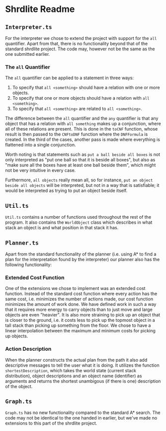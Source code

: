 # Shrdlite Readme

## `Interpreter.ts`

For the interpreter we chose to extend the project with support for the `all` quantifier. Apart from that, there is no functionality beyond that of the standard shrdlite project. The code may,
however not be the same as the one submitted earlier. 

### The `all` Quantifier

The `all` quantifier can be applied to a statement in three ways:

1. To specify that `all <something>` should have a relation with one or more objects.
2. To specify that one or more objects should have a relation with `all <something>`.
3. To specify that `all <something>` are related to `all <something>`.

The difference between the `all` quantifier and the `any` quantifier is that any object that has a relation with `all something` makes up a conjunction, where all of these relations are present. This is done in the `toCNF` function, whose result is then passed to the `CNFtoDNF` function where the `DNFFormula` is created. In the third of the cases, another pass is made where everything is flattened into a single conjunction.

Worth noting is that statements such as `put a ball beside all boxes` is not only interpreted as "put one ball so that it is beside all boxes", but also as "make sure all the boxes have at least one ball beside them", which might not be very intuitive in every case.

Furthermore, `all objects` really mean all, so for instance, `put an object beside all objects` will be interpreted, but not in a way that is satisfiable; it would be interpreted as trying to put an object beside itself.

## `Util.ts`

`Util.ts` contains a number of functions used throughout the rest of the program. It also contains the `WorldObject` class which describes in what stack an object is and what position in that stack it has.

## `Planner.ts`

Apart from the standard functionality of the planner (i.e. using A* to find a plan for the
interpretation found by the interpreter) our planner also has the following functionality:

### Extended Cost Function

One of the extensions we chose to implement was an extended cost function. Instead of the standard cost function where every action has the same cost, i.e. minimizes the number of actions made, our cost function minimizes the amount of work done. We have defined work in such a way that it requires more energy to carry objects than to just move and large objects are even "heavier". It is also more straining to pick up an object that is closer to the ground, i.e. it costs less to pick up the topmost object in a tall stack than picking up something from the floor. We chose to have a linear interpolation between the maximum and minimum costs for picking up objects.

### Action Description

When the planner constructs the actual plan from the path it also add descriptive messages to tell the user what it is doing. It utilizes the function `shortestDescription`, which takes the world state (current stack distribution), object descriptions and an object name (identifier) as arguments and returns the shortest unambigous (if there is one) description of the object.

## `Graph.ts`

`Graph.ts` has no new functionality compared to the standard A* search. The code may not be identical to the one handed in earlier, but we've made no extensions to this part of the shrdlite project.
